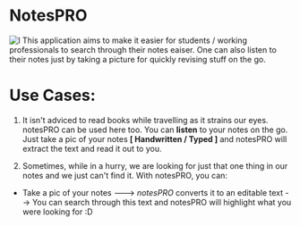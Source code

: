 # NotesPRO
![l](https://drive.google.com/file/d/1ewLESr2V2zlyz2T_yso3IyeYipRw4jDG/view?usp=sharing)
This application aims to make it easier for students / working professionals to search through their notes eaiser. 
One can also listen to their notes just by taking a picture for quickly revising stuff on the go.

# Use Cases:

1. It isn't adviced to read books while travelling as it strains our eyes. notesPRO can be used here too. You can **listen** to your notes on the go. Just take a pic of your notes 
**[ Handwritten / Typed ]** and notesPRO will extract the text and read it out to you.

2. Sometimes, while in a hurry, we are looking for just that one thing in our notes and we just can't find it. With notesPRO, you can: 

* Take a pic of your notes ---> *notesPRO* converts it to an editable text --> You can search through this text and notesPRO will highlight what you were looking for :D



